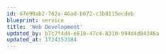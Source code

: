 ```yaml
---
id: 67e90ab2-762a-46ad-b672-c3b8115ecdeb
blueprint: service
title: 'Web Development'
updated_by: b7c7f4d4-e810-47c4-8310-994d4d84346a
updated_at: 1724353384
---
```

